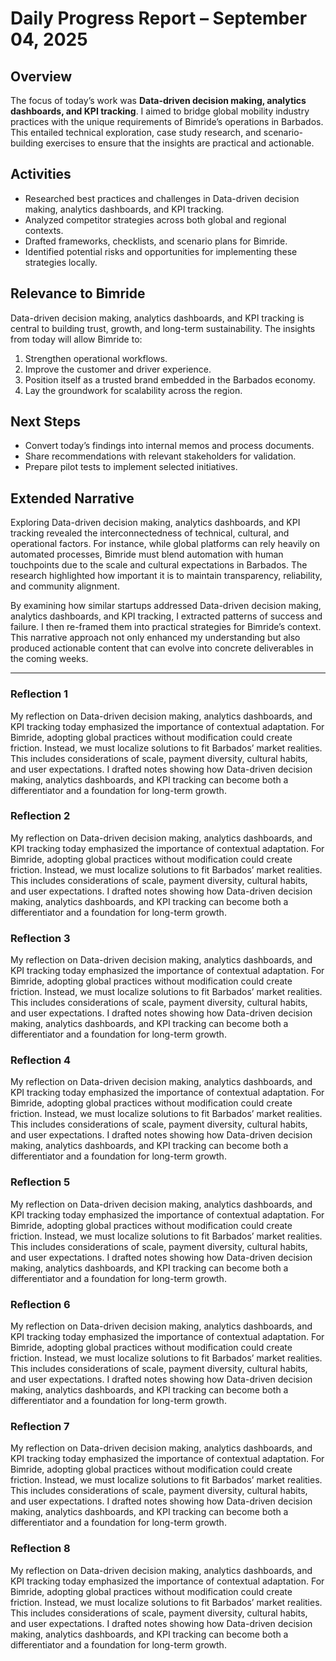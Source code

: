 # Daily Progress Report – September 04, 2025

## Overview
The focus of today’s work was **Data-driven decision making, analytics dashboards, and KPI tracking**. I aimed to bridge global mobility industry practices with the unique requirements of Bimride’s operations in Barbados. This entailed technical exploration, case study research, and scenario-building exercises to ensure that the insights are practical and actionable.

## Activities
- Researched best practices and challenges in Data-driven decision making, analytics dashboards, and KPI tracking.  
- Analyzed competitor strategies across both global and regional contexts.  
- Drafted frameworks, checklists, and scenario plans for Bimride.  
- Identified potential risks and opportunities for implementing these strategies locally.  

## Relevance to Bimride
Data-driven decision making, analytics dashboards, and KPI tracking is central to building trust, growth, and long-term sustainability. The insights from today will allow Bimride to:  
1. Strengthen operational workflows.  
2. Improve the customer and driver experience.  
3. Position itself as a trusted brand embedded in the Barbados economy.  
4. Lay the groundwork for scalability across the region.  

## Next Steps
- Convert today’s findings into internal memos and process documents.  
- Share recommendations with relevant stakeholders for validation.  
- Prepare pilot tests to implement selected initiatives.  

## Extended Narrative
Exploring Data-driven decision making, analytics dashboards, and KPI tracking revealed the interconnectedness of technical, cultural, and operational factors. For instance, while global platforms can rely heavily on automated processes, Bimride must blend automation with human touchpoints due to the scale and cultural expectations in Barbados. The research highlighted how important it is to maintain transparency, reliability, and community alignment.  

By examining how similar startups addressed Data-driven decision making, analytics dashboards, and KPI tracking, I extracted patterns of success and failure. I then re-framed them into practical strategies for Bimride’s context. This narrative approach not only enhanced my understanding but also produced actionable content that can evolve into concrete deliverables in the coming weeks.  

---
### Reflection 1
My reflection on Data-driven decision making, analytics dashboards, and KPI tracking today emphasized the importance of contextual adaptation. For Bimride, adopting global practices without modification could create friction. Instead, we must localize solutions to fit Barbados’ market realities. This includes considerations of scale, payment diversity, cultural habits, and user expectations. I drafted notes showing how Data-driven decision making, analytics dashboards, and KPI tracking can become both a differentiator and a foundation for long-term growth.

### Reflection 2
My reflection on Data-driven decision making, analytics dashboards, and KPI tracking today emphasized the importance of contextual adaptation. For Bimride, adopting global practices without modification could create friction. Instead, we must localize solutions to fit Barbados’ market realities. This includes considerations of scale, payment diversity, cultural habits, and user expectations. I drafted notes showing how Data-driven decision making, analytics dashboards, and KPI tracking can become both a differentiator and a foundation for long-term growth.

### Reflection 3
My reflection on Data-driven decision making, analytics dashboards, and KPI tracking today emphasized the importance of contextual adaptation. For Bimride, adopting global practices without modification could create friction. Instead, we must localize solutions to fit Barbados’ market realities. This includes considerations of scale, payment diversity, cultural habits, and user expectations. I drafted notes showing how Data-driven decision making, analytics dashboards, and KPI tracking can become both a differentiator and a foundation for long-term growth.

### Reflection 4
My reflection on Data-driven decision making, analytics dashboards, and KPI tracking today emphasized the importance of contextual adaptation. For Bimride, adopting global practices without modification could create friction. Instead, we must localize solutions to fit Barbados’ market realities. This includes considerations of scale, payment diversity, cultural habits, and user expectations. I drafted notes showing how Data-driven decision making, analytics dashboards, and KPI tracking can become both a differentiator and a foundation for long-term growth.

### Reflection 5
My reflection on Data-driven decision making, analytics dashboards, and KPI tracking today emphasized the importance of contextual adaptation. For Bimride, adopting global practices without modification could create friction. Instead, we must localize solutions to fit Barbados’ market realities. This includes considerations of scale, payment diversity, cultural habits, and user expectations. I drafted notes showing how Data-driven decision making, analytics dashboards, and KPI tracking can become both a differentiator and a foundation for long-term growth.

### Reflection 6
My reflection on Data-driven decision making, analytics dashboards, and KPI tracking today emphasized the importance of contextual adaptation. For Bimride, adopting global practices without modification could create friction. Instead, we must localize solutions to fit Barbados’ market realities. This includes considerations of scale, payment diversity, cultural habits, and user expectations. I drafted notes showing how Data-driven decision making, analytics dashboards, and KPI tracking can become both a differentiator and a foundation for long-term growth.

### Reflection 7
My reflection on Data-driven decision making, analytics dashboards, and KPI tracking today emphasized the importance of contextual adaptation. For Bimride, adopting global practices without modification could create friction. Instead, we must localize solutions to fit Barbados’ market realities. This includes considerations of scale, payment diversity, cultural habits, and user expectations. I drafted notes showing how Data-driven decision making, analytics dashboards, and KPI tracking can become both a differentiator and a foundation for long-term growth.

### Reflection 8
My reflection on Data-driven decision making, analytics dashboards, and KPI tracking today emphasized the importance of contextual adaptation. For Bimride, adopting global practices without modification could create friction. Instead, we must localize solutions to fit Barbados’ market realities. This includes considerations of scale, payment diversity, cultural habits, and user expectations. I drafted notes showing how Data-driven decision making, analytics dashboards, and KPI tracking can become both a differentiator and a foundation for long-term growth.
